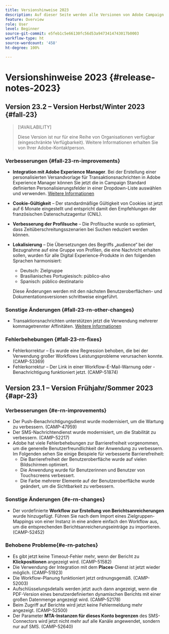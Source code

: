 ```yaml
---
title: Versionshinweise 2023
description: Auf dieser Seite werden alle Versionen von Adobe Campaign Standard von 2023 aufgelistet.
feature: Overview
role: User
level: Beginner
source-git-commit: e5feb1c5e66130fc56d53a9473414743017b0003
workflow-type: ht
source-wordcount: '458'
ht-degree: 100%

---
```


# Versionshinweise 2023 {#release-notes-2023}

## Version 23.2 – Version Herbst/Winter 2023 {#fall-23}

>[!AVAILABILITY]
>
>Diese Version ist nur für eine Reihe von Organisationen verfügbar (eingeschränkte Verfügbarkeit). Weitere Informationen erhalten Sie von Ihrer Adobe-Kontaktperson.

### Verbesserungen {#fall-23-rn-improvements}

* **Integration mit Adobe Experience Manager**. Bei der Erstellung einer personalisierten Versandvorlage für Transaktionsnachrichten in Adobe Experience Manager können Sie jetzt die in Campaign Standard definierten Personalisierungsfelder in einer Dropdown-Liste auswählen und verwenden. [Weitere Informationen](../../integrating/using/creating-email-experience-manager.md)

* **Cookie-Gültigkeit** – Der standardmäßige Gültigkeit von Cookies ist jetzt auf 6 Monate eingestellt und entspricht damit den Empfehlungen der französischen Datenschutzagentur (CNIL).

* **Verbesserung der Profilsuche** – Die Profilsuche wurde so optimiert, dass Zeitüberschreitungsszenarien bei Suchen reduziert werden können.

* **Lokalisierung** – Die Übersetzungen des Begriffs „audience“ bei der Bezugnahme auf eine Gruppe von Profilen, die eine Nachricht erhalten sollen, wurden für alle Digital Experience-Produkte in den folgenden Sprachen harmonisiert:

   * Deutsch: Zielgruppe
   * Brasilianisches Portugiesisch: público-alvo
   * Spanisch: público destinatario

  Diese Änderungen werden mit den nächsten Benutzeroberflächen- und Dokumentationsversionen schrittweise eingeführt.


### Sonstige Änderungen  {#fall-23-rn-other-changes}

* Transaktionsnachrichten unterstützen jetzt die Verwendung mehrerer kommagetrennter Affinitäten. [Weitere Informationen](../../sending/using/managing-typologies.md)

### Fehlerbehebungen {#fall-23-rn-fixes}

* Fehlerkorrektur – Es wurde eine Regression behoben, die bei der Verwendung großer Workflows Leistungsprobleme verursachen konnte. (CAMP-53369)
* Fehlerkorrektur – Der Link in einer Workflow-E-Mail-Warnung oder -Benachrichtigung funktioniert jetzt. (CAMP-51874)

## Version 23.1 – Version Frühjahr/Sommer 2023 {#apr-23}

### Verbesserungen {#e-rn-improvements}

* Der Push-Benachrichtigungsdienst wurde modernisiert, um die Wartung zu verbessern. (CAMP-47959)
* Der SMS-Nachrichtendienst wurde modernisiert, um die Stabilität zu verbessern. (CAMP-52217)
* Adobe hat viele Fehlerbehebungen zur Barrierefreiheit vorgenommen, um die generelle Benutzerfreundlichkeit der Anwendung zu verbessern. Im Folgenden sehen Sie einige Beispiele für verbesserte Barrierefreiheit:
   * Die Barrierefreiheit der Benutzeroberfläche wurde auf vielen Bildschirmen optimiert.
   * Die Anwendung wurde für Benutzerinnen und Benutzer von Touchscreens verbessert.
   * Die Farbe mehrerer Elemente auf der Benutzeroberfläche wurde geändert, um die Sichtbarkeit zu verbessern.

### Sonstige Änderungen  {#e-rn-changes}

* Der vordefinierte **Workflow zur Erstellung von Berichtsanreicherungen** wurde hinzugefügt. Führen Sie nach dem Import eines Zielgruppen-Mappings von einer Instanz in eine andere einfach den Workflow aus, um die entsprechenden Berichtsanreicherungseinträge zu importieren. (CAMP-52452)

### Behobene Probleme{#e-rn-patches}

* Es gibt jetzt keine Timeout-Fehler mehr, wenn der Bericht zu **Klickpositionen** angezeigt wird. (CAMP-51582)
* Die Verwendung der Integration mit dem **Places**-Dienst ist jetzt wieder möglich. (CAMP-51923)
* Die Workflow-Planung funktioniert jetzt ordnungsgemäß. (CAMP-52003)
* Aufschlüsselungsdetails werden jetzt auch dann angezeigt, wenn die PDF-Version eines benutzerdefinierten dynamischen Berichts mit einer großen Datenmenge angezeigt wird. (CAMP-52178)
* Beim Zugriff auf Berichte wird jetzt keine Fehlermeldung mehr angezeigt. (CAMP-52500)
* Der Parameter **MTA-Instanzen für dieses Konto begrenzen** des SMS-Connectors wird jetzt nicht mehr auf alle Kanäle angewendet, sondern nur auf SMS. (CAMP-52640)
